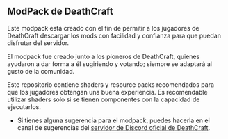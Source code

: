 ## ModPack de DeathCraft

Este modpack está creado con el fin de permitir a los jugadores de DeathCraft descargar los mods con facilidad y confianza para que puedan disfrutar del servidor.

El modpack fue creado junto a los pioneros de DeathCraft, quienes ayudaron a dar forma a él sugiriendo y votando; siempre se adaptará al gusto de la comunidad.

Este repositorio contiene shaders y resource packs recomendados para que los jugadores obtengan una buena experiencia. Es recomendable utilizar shaders solo si se tienen componentes con la capacidad de ejecutarlos.

- Si tienes alguna sugerencia para el modpack, puedes hacerla en el canal de sugerencias del [servidor de Discord oficial de DeathCraft](https://discord.gg/8Wgc9ftGg7).
